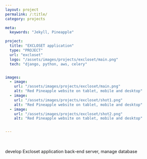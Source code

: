 ```yaml
---
layout: project
permalink: /:title/
category: projects

meta:
  keywords: "Jekyll, Pineapple"

project:
  title: "EXCLOSET application"
  type: "PROJECT"
  url: "excloset"
  logo: "/assets/images/projects/excloset/main.png"
  tech: "django, python, aws, celery"


images:
  - image:
    url: "/assets/images/projects/excloset/main.png"
    alt: "Red Pineapple website on tablet, mobile and desktop"
  - image:
    url: "/assets/images/projects/excloset/shot1.png"
    alt: "Red Pineapple website on tablet, mobile and desktop"
  - image:
    url: "/assets/images/projects/excloset/shot2.png"
    alt: "Red Pineapple website on tablet, mobile and desktop"


---
```

<p>
<br>
<br>
develop Excloset application back-end server, manage database
<br>

<br>

</p>
